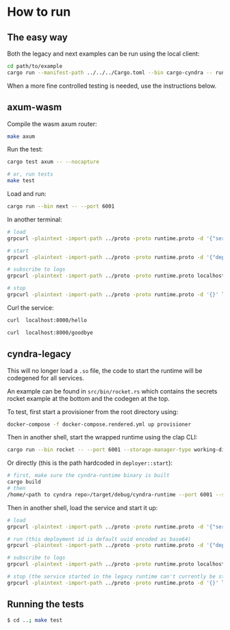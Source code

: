 # How to run

## The easy way
Both the legacy and next examples can be run using the local client:

``` bash
cd path/to/example
cargo run --manifest-path ../../../Cargo.toml --bin cargo-cyndra -- run
```

When a more fine controlled testing is needed, use the instructions below.

## axum-wasm

Compile the wasm axum router:

```bash
make axum
```

Run the test:

```bash
cargo test axum -- --nocapture

# or, run tests
make test
```

Load and run:

```bash
cargo run --bin next -- --port 6001
```

In another terminal:

``` bash
# load
grpcurl -plaintext -import-path ../proto -proto runtime.proto -d '{"service_name": "Tonic", "path": "/home/<path to cyndra>/runtime/axum.wasm"}' localhost:6001 runtime.Runtime/Load

# start
grpcurl -plaintext -import-path ../proto -proto runtime.proto -d '{"deployment_id": "MDAwMDAwMDAtMDAwMC0wMDAwLTAwMDAtMDAwMDAwMDAwMDAw", "ip": "127.0.0.1:8000"}' localhost:6001 runtime.Runtime/Start

# subscribe to logs
grpcurl -plaintext -import-path ../proto -proto runtime.proto localhost:6001 runtime.Runtime/SubscribeLogs

# stop
grpcurl -plaintext -import-path ../proto -proto runtime.proto -d '{}' localhost:6001 runtime.Runtime/Stop
```

Curl the service:
```bash
curl  localhost:8000/hello

curl  localhost:8000/goodbye
```

## cyndra-legacy

This will no longer load a `.so` file, the code to start the runtime will be 
codegened for all services.

An example can be found in `src/bin/rocket.rs` which contains the secrets rocket example at the bottom and the codegen at the top.

To test, first start a provisioner from the root directory using:

```bash
docker-compose -f docker-compose.rendered.yml up provisioner
```

Then in another shell, start the wrapped runtime using the clap CLI:

```bash
cargo run --bin rocket -- --port 6001 --storage-manager-type working-dir --storage-manager-path ./
```

Or directly (this is the path hardcoded in `deployer::start`):
```bash
# first, make sure the cyndra-runtime binary is built
cargo build
# then
/home/<path to cyndra repo>/target/debug/cyndra-runtime --port 6001 --storage-manager-type working-dir --storage-manager-path ./
```

Then in another shell, load the service and start it up:

``` bash
# load
grpcurl -plaintext -import-path ../proto -proto runtime.proto -d '{"service_name": "Tonic", "path": "/home/<path to cyndra>/examples/rocket/hello-world/target/debug/libhello_world.so", "secrets": {"MY_API_KEY": "test"}}' localhost:6001 runtime.Runtime/Load

# run (this deployment id is default uuid encoded as base64)
grpcurl -plaintext -import-path ../proto -proto runtime.proto -d '{"deployment_id": "MDAwMDAwMDAtMDAwMC0wMDAwLTAwMDAtMDAwMDAwMDAwMDAw", "ip": "127.0.0.1:8000"}' localhost:6001 runtime.Runtime/Start

# subscribe to logs
grpcurl -plaintext -import-path ../proto -proto runtime.proto localhost:6001 runtime.Runtime/SubscribeLogs

# stop (the service started in the legacy runtime can't currently be stopped)
grpcurl -plaintext -import-path ../proto -proto runtime.proto -d '{}' localhost:6001 runtime.Runtime/Stop
```

## Running the tests
```bash
$ cd ..; make test
```
